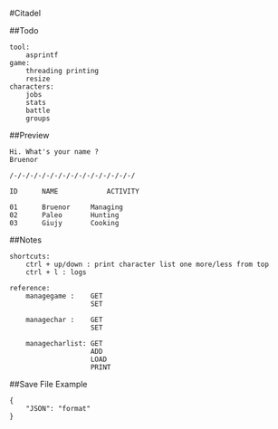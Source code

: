 #Citadel

##Todo

```
tool:
	asprintf
game:
	threading printing
	resize
characters:
	jobs
	stats
	battle
	groups

```

##Preview

```
Hi. What's your name ?
Bruenor

/-/-/-/-/-/-/-/-/-/-/-/-/-/-/-/

ID		NAME			ACTIVITY

01		Bruenor		Managing
02		Paleo		Hunting
03		Giujy		Cooking

```
##Notes

```
shortcuts:
	ctrl + up/down : print character list one more/less from top
	ctrl + l : logs
```
```
reference:
	managegame :    GET
					SET

	managechar :    GET
					SET

	managecharlist: GET
					ADD
					LOAD
					PRINT
```
##Save File Example

```
{
	"JSON": "format"
}
```
